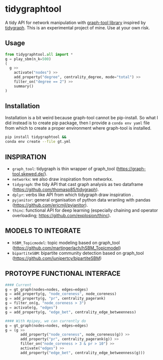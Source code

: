 
# tidygraphtool

A tidy API for network manipulation with [graph-tool library](https://graph-tool.skewed.de/) inspired by [tidygraph](https://github.com/jstonge/tidygraphtool). This is an experimental project of mine. Use at your own risk.

## Usage

```python
from tidygraphtool.all import *
g = play_sbm(n_k=500)
(
  g >>
    activate("nodes") >>
    add_property("degree", centrality_degree, mode="total") >>
    filter_on("degree == 2") >>
    summary()
)

```
## Installation

Installation is a bit weird because graph-tool cannot be pip-install. So what I did instead is to create pip package, then I provide a `conda env yaml` file from which to create a proper environment where graph-tool is installed. 

```bash
pip install tidygraphtool &&
conda env create --file gt.yml
```

## INSPIRATION
 - `graph_tool`: tidygraph is thin wrapper of graph_tool (https://graph-tool.skewed.de/).
 - `networkx`: we also draw inspiration from networkx.
 - `tidygraph`: the tidy API that cast graph analysis as two dataframe (https://github.com/thomasp85/tidygraph).
 - `dplyr`: verbs like API from which tidygraph draw inspiration .
 - `pyjanitor`: general organisation of python data wranling with pandas (https://github.com/ericmjl/pyjanitor).
 - `thinc`: functional API for deep learning (especially chaining and operator overloading; https://github.com/explosion/thinc).

## MODELS TO INTEGRATE
 - `hSBM_Topicmodel`: topic modeling based on graph_tool (https://github.com/martingerlach/hSBM_Topicmodel)
 - `bipartiteSBM`: bipartite community detection based on graph_tool (https://github.com/junipertcy/bipartiteSBM)



## PROTOYPE FUNCTIONAL INTERFACE

```Python
#### Current
g = gt_graph(nodes=nodes, edges=edges)
g = add_property(g, "node_coreness", node_coreness)
g = add_property(g, "pr", centrality_pagerank)
g = filter_on(g, "node_coreness > 3")
g = activate(g, "edges")
g = add_property(g, "edge_bet", centrality_edge_betweenness)
```
```Python
#### With #pipey, we can currently do
g = gt_graph(nodes=nodes, edges=edges)
g = (g >>
       add_property("node_coreness", node_coreness(g)) >>
       add_property("pr", centrality_pagerank(g)) >>
       filter_on("node_coreness > 3 & pr > 10") >>
       activate("edges") >>
       add_property("edge_bet", centrality_edge_betweenness(g)))
```
